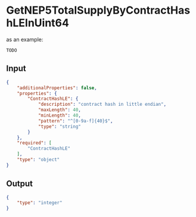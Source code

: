 # GetNEP5TotalSupplyByContractHashLEInUint64

as an example:

```
TODO
```


## Input

```json
{
    "additionalProperties": false,
    "properties": {
        "ContractHashLE": {
            "description": "contract hash in little endian",
            "maxLength": 40,
            "minLength": 40,
            "pattern": "^[0-9a-f]{40}$",
            "type": "string"
        }
    },
    "required": [
        "ContractHashLE"
    ],
    "type": "object"
}
```

## Output

```json
{
    "type": "integer"
}
```

